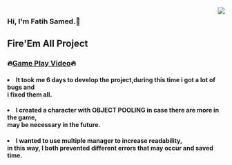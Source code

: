<img src="https://media.giphy.com/media/l0Iy67eveh48xHQFa/giphy-downsized.gif" align="right">

### Hi, I'm Fatih Samed.:wave:
        
## Fire'Em All Project
### :fire:<a href="https://drive.google.com/file/d/1B1XDMIRP_4MG1FALksdgMRc3shMba7vM/view?usp=sharing" target="_blank">Game Play Video</a>:fire:

#### <li>It took me 6 days to develop the project,during this time i got a lot of bugs and <br> i fixed them all.</li>
#### <li>I created a character with OBJECT POOLING in case there are more in the game,<br>may be necessary in the future.</li>
#### <li>I wanted to use multiple manager to increase readability,<br>in this way, I both prevented different errors that may occur and saved time.</li>

